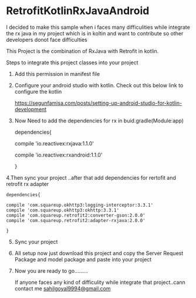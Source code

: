 # RetrofitKotlinRxJavaAndroid

 I decided to make this sample when i faces many difficulities while integrate the rx java in my project  which is in koltin and 
  want to contribute so other developers donot face difficulties 

This  Project is the combination of RxJava with Retrofit in kotlin.

Steps to integrate this project classes into your project 

1. Add this permission in manifest file

   <uses-permission android:name="android.permission.INTERNET"/>

2. Configure your android studio with kotlin. Check out this below link to configure the kotlin  

    https://segunfamisa.com/posts/setting-up-android-studio-for-kotlin-development

3. Now Need to add the dependencies for rx in buid.gradle(Module:app)

   dependencies{ 

   compile 'io.reactivex:rxjava:1.1.0'
   
    compile 'io.reactivex:rxandroid:1.1.0'
   
    }
  
 4.Then sync your project ..after that add dependencies for rertofit and retrofit rx adapter
 
    dependencies{
 
    compile 'com.squareup.okhttp3:logging-interceptor:3.3.1'
    compile 'com.squareup.okhttp3:okhttp:3.3.1'
    compile 'com.squareup.retrofit2:converter-gson:2.0.0'
    compile 'com.squareup.retrofit2:adapter-rxjava:2.0.0'
 
    }
 
 5. Sync your project 
 
 6. All setup now just download this project and copy the Server Request Package 
     and model package and paste into your project 

7.  Now you are ready to go.........
 
     If anyone faces any kind of difficulity while integrate that project..cann contact me sahilgoyal9994@gmail.com 
 
 
     
     
   
